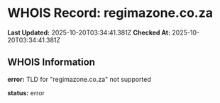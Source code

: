 # WHOIS Record: regimazone.co.za

**Last Updated:** 2025-10-20T03:34:41.381Z
**Checked At:** 2025-10-20T03:34:41.381Z

## WHOIS Information

**error:** TLD for "regimazone.co.za" not supported

**status:** error

